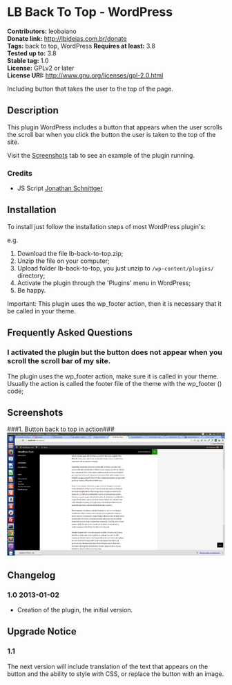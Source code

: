 # LB Back To Top - WordPress #
**Contributors:** leobaiano  
**Donate link:** http://lbideias.com.br/donate  
**Tags:** back to top, WordPress
**Requires at least:** 3.8  
**Tested up to:** 3.8  
**Stable tag:** 1.0  
**License:** GPLv2 or later  
**License URI:** http://www.gnu.org/licenses/gpl-2.0.html  

Including button that takes the user to the top of the page.

## Description ##

This plugin WordPress includes a button that appears when the user scrolls the scroll bar when you click the button the user is taken to the top of the site.

Visit the [Screenshots](http://wordpress.org/plugins/lb-back-to-top/screenshots/) tab to see an example of the plugin running.

### Credits ###

* JS Script [Jonathan Schnittger](http://www.developerdrive.com/)

## Installation ##

To install just follow the installation steps of most WordPress plugin's:

e.g.

1. Download the file lb-back-to-top.zip;
2. Unzip the file on your computer;
3. Upload folder lb-back-to-top, you just unzip to `/wp-content/plugins/` directory;
4. Activate the plugin through the 'Plugins' menu in WordPress;
1. Be happy.

Important: This plugin uses the wp_footer action, then it is necessary that it be called in your theme.

## Frequently Asked Questions ##

### I activated the plugin but the button does not appear when you scroll the scroll bar of my site. ###

The plugin uses the wp_footer action, make sure it is called in your theme. Usually the action is called the footer file of the theme with the wp_footer () code;

## Screenshots ##

###1. Button back to top in action###
![Laser Cutter Panel #1](https://github.com/leobaiano/lb-back-to-top/blob/master/screenshot-1.png)


## Changelog ##

### 1.0 2013-01-02 ###

* Creation of the plugin, the initial version.

## Upgrade Notice ##

### 1.1 ###

The next version will include translation of the text that appears on the button and the ability to style with CSS, or replace the button with an image.